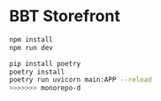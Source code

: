 # BBT Storefront

```sh
npm install
npm run dev
```

```sh
pip install poetry
poetry install
poetry run uvicorn main:APP --reload
>>>>>>> monorepo-d
```
